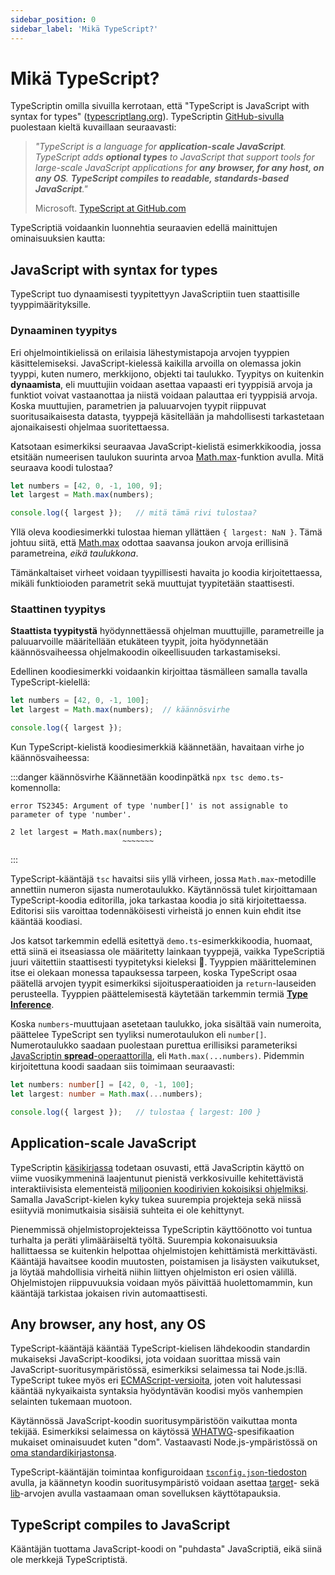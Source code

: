 ```yaml
---
sidebar_position: 0
sidebar_label: 'Mikä TypeScript?'
---
```


# Mikä TypeScript?

TypeScriptin omilla sivuilla kerrotaan, että "TypeScript is JavaScript with syntax for types" ([typescriptlang.org](https://www.typescriptlang.org/)). TypeScriptin [GitHub-sivulla](https://github.com/microsoft/TypeScript) puolestaan kieltä kuvaillaan seuraavasti:

> *"TypeScript is a language for **application-scale JavaScript**. TypeScript adds **optional types** to JavaScript that support tools for large-scale JavaScript applications for **any browser, for any host, on any OS**. **TypeScript compiles to readable, standards-based JavaScript**."*
>
> Microsoft. [TypeScript at GitHub.com](https://github.com/microsoft/TypeScript)

TypeScriptiä voidaankin luonnehtia seuraavien edellä mainittujen ominaisuuksien kautta:

## JavaScript with syntax for types

TypeScript tuo dynaamisesti tyypitettyyn JavaScriptiin tuen staattisille tyyppimäärityksille.


### Dynaaminen tyypitys

Eri ohjelmointikielissä on erilaisia lähestymistapoja arvojen tyyppien käsittelemiseksi. JavaScript-kielessä kaikilla arvoilla on olemassa jokin tyyppi, kuten numero, merkkijono, objekti tai taulukko. Tyypitys on kuitenkin **dynaamista**, eli muuttujiin voidaan asettaa vapaasti eri tyyppisiä arvoja ja funktiot voivat vastaanottaa ja niistä voidaan palauttaa eri tyyppisiä arvoja. Koska muuttujien, parametrien ja paluuarvojen tyypit riippuvat suoritusaikaisesta datasta, tyyppejä käsitellään ja mahdollisesti tarkastetaan ajonaikaisesti ohjelmaa suoritettaessa.

Katsotaan esimerkiksi seuraavaa JavaScript-kielistä esimerkkikoodia, jossa etsitään numeerisen taulukon suurinta arvoa [Math.max](https://developer.mozilla.org/en-US/docs/Web/JavaScript/Reference/Global_Objects/Math/max#syntax)-funktion avulla. Mitä seuraava koodi tulostaa?

```js title="demo.js"
let numbers = [42, 0, -1, 100, 9];
let largest = Math.max(numbers);

console.log({ largest });   // mitä tämä rivi tulostaa?
```

Yllä oleva koodiesimerkki tulostaa hieman yllättäen `{ largest: NaN }`. Tämä johtuu siitä, että [Math.max](https://developer.mozilla.org/en-US/docs/Web/JavaScript/Reference/Global_Objects/Math/max#syntax) odottaa saavansa joukon arvoja erillisinä parametreina, *eikä taulukkona*.

Tämänkaltaiset virheet voidaan tyypillisesti havaita jo koodia kirjoitettaessa, mikäli funktioioden parametrit sekä muuttujat tyypitetään staattisesti.


### Staattinen tyypitys

**Staattista tyypitystä** hyödynnettäessä ohjelman muuttujille, parametreille ja paluuarvoille määritellään etukäteen tyypit, joita hyödynnetään käännösvaiheessa ohjelmakoodin oikeellisuuden tarkastamiseksi.

Edellinen koodiesimerkki voidaankin kirjoittaa täsmälleen samalla tavalla TypeScript-kielellä:

```ts title="demo.ts"
let numbers = [42, 0, -1, 100];
let largest = Math.max(numbers);  // käännösvirhe

console.log({ largest });
```

Kun TypeScript-kielistä koodiesimerkkiä käännetään, havaitaan virhe jo käännösvaiheessa:

:::danger käännösvirhe
Käännetään koodinpätkä `npx tsc demo.ts`-komennolla:

```
error TS2345: Argument of type 'number[]' is not assignable to parameter of type 'number'.

2 let largest = Math.max(numbers);
                         ~~~~~~~
```
:::

TypeScript-kääntäjä `tsc` havaitsi siis yllä virheen, jossa `Math.max`-metodille annettiin numeron sijasta numerotaulukko. Käytännössä tulet kirjoittamaan TypeScript-koodia editorilla, joka tarkastaa koodia jo sitä kirjoitettaessa. Editorisi siis varoittaa todennäköisesti virheistä jo ennen kuin ehdit itse kääntää koodiasi.

Jos katsot tarkemmin edellä esitettyä `demo.ts`-esimerkkikoodia, huomaat, että siinä ei itseasiassa ole määritetty lainkaan tyyppejä, vaikka TypeScriptiä juuri väitettiin staattisesti tyypitetyksi kieleksi 🤔. Tyyppien määritteleminen itse ei olekaan monessa tapauksessa tarpeen, koska TypeScript osaa päätellä arvojen tyypit esimerkiksi sijoitusperaatioiden ja `return`-lauseiden perusteella. Tyyppien päättelemisestä käytetään tarkemmin termiä [**Type Inference**](https://www.typescriptlang.org/docs/handbook/type-inference.html).

Koska `numbers`-muuttujaan asetetaan taulukko, joka sisältää vain numeroita, päättelee TypeScript sen tyyliksi numerotaulukon eli `number[]`. Numerotaulukko saadaan puolestaan purettua erillisiksi parameteriksi [JavaScriptin **spread**-operaattorilla](https://developer.mozilla.org/en-US/docs/Web/JavaScript/Reference/Operators/Spread_syntax), eli `Math.max(...numbers)`. Pidemmin kirjoitettuna koodi saadaan siis toimimaan seuraavasti:

```ts title="demo.ts"
let numbers: number[] = [42, 0, -1, 100];
let largest: number = Math.max(...numbers);

console.log({ largest });   // tulostaa { largest: 100 }
```



## Application-scale JavaScript

TypeScriptin [käsikirjassa](https://www.typescriptlang.org/docs/handbook/intro.html#about-this-handbook) todetaan osuvasti, että JavaScriptin käyttö on viime vuosikymmeninä laajentunut pienistä verkkosivuille kehitettävistä interaktiivisista elementeistä [miljoonien koodirivien kokoisiksi ohjelmiksi](https://stripe.com/blog/migrating-to-typescript). Samalla JavaScript-kielen kyky tukea suurempia projekteja sekä niissä esiityviä monimutkaisia sisäisiä suhteita ei ole kehittynyt.

Pienemmissä ohjelmistoprojekteissa TypeScriptin käyttöönotto voi tuntua turhalta ja peräti ylimääräiseltä työltä. Suurempia kokonaisuuksia hallittaessa se kuitenkin helpottaa ohjelmistojen kehittämistä merkittävästi. Kääntäjä havaitsee koodin muutosten, poistamisen ja lisäysten vaikutukset, ja löytää mahdollisia virheitä niihin liittyen ohjelmiston eri osien välillä. Ohjelmistojen riippuvuuksia voidaan myös päivittää huolettomammin, kun kääntäjä tarkistaa jokaisen rivin automaattisesti.


## Any browser, any host, any OS

TypeScript-kääntäjä kääntää TypeScript-kielisen lähdekoodin standardin mukaiseksi JavaScript-koodiksi, jota voidaan suorittaa missä vain JavaScript-suoritusympäristössä, esimerkiksi selaimessa tai Node.js:llä. TypeScript tukee myös eri [ECMAScript-versioita](https://ecma-international.org/publications-and-standards/standards/ecma-262/), joten voit halutessasi kääntää nykyaikaista syntaksia hyödyntävän koodisi myös vanhempien selainten tukemaan muotoon.

Käytännössä JavaScript-koodin suoritusympäristöön vaikuttaa monta tekijää. Esimerkiksi selaimessa on käytössä [WHATWG](https://html.spec.whatwg.org/multipage/)-spesifikaation mukaiset ominaisuudet kuten "dom". Vastaavasti Node.js-ympäristössä on [oma standardikirjastonsa](https://nodejs.org/api/modules.html).

TypeScript-kääntäjän toimintaa konfiguroidaan [`tsconfig.json`-tiedoston](https://www.typescriptlang.org/tsconfig) avulla, ja käännetyn koodin suoritusympäristö voidaan asettaa [target](https://www.typescriptlang.org/tsconfig#target)- sekä [lib](https://www.typescriptlang.org/tsconfig#lib)-arvojen avulla vastaamaan oman sovelluksen käyttötapauksia.


## TypeScript compiles to JavaScript

Kääntäjän tuottama JavaScript-koodi on "puhdasta" JavaScriptiä, eikä siinä ole merkkejä TypeScriptistä.

